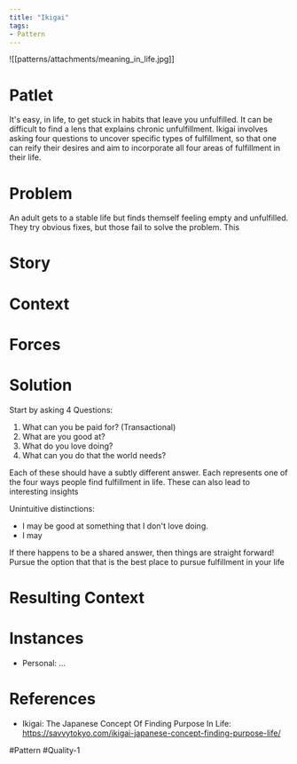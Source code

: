 ```yaml
---
title: "Ikigai"
tags:
- Pattern
---
```


![[patterns/attachments/meaning_in_life.jpg]]

# Patlet

It's easy, in life, to get stuck in habits that leave you unfulfilled. It can be difficult to find a lens that explains chronic unfulfillment. Ikigai involves asking four questions to uncover specific types of fulfillment, so that one can reify their desires and aim to incorporate all four areas of fulfillment in their life.

# Problem

An adult gets to a stable life but finds themself feeling empty and unfulfilled. They try obvious fixes, but those fail to solve the problem. This

# Story

# Context

# Forces

# Solution

Start by asking 4 Questions:

1. What can you be paid for? (Transactional)
2. What are you good at?
3. What do you love doing?
4. What can you do that the world needs?

Each of these should have a subtly different answer. Each represents one of the four ways people find fulfillment in life. These can also lead to interesting insights

Unintuitive distinctions:

- I may be good at something that I don't love doing.
- I may

If there happens to be a shared answer, then things are straight forward!  Pursue the option that that is the best place to pursue fulfillment in your life

# Resulting Context

# Instances

- Personal: ...

# References

- Ikigai: The Japanese Concept Of Finding Purpose In Life: <https://savvytokyo.com/ikigai-japanese-concept-finding-purpose-life/>

#Pattern #Quality-1
